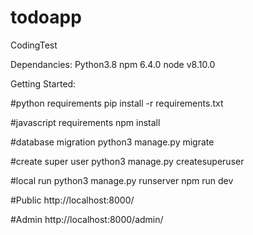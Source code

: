 # todoapp
CodingTest

Dependancies:
  Python3.8
  npm 6.4.0
  node v8.10.0
  
  
Getting Started:

#python requirements
pip install -r requirements.txt

#javascript requirements
npm install

#database migration
python3 manage.py migrate

#create super user
python3 manage.py createsuperuser

#local run
python3 manage.py runserver
npm run dev

#Public
http://localhost:8000/

#Admin
http://localhost:8000/admin/
